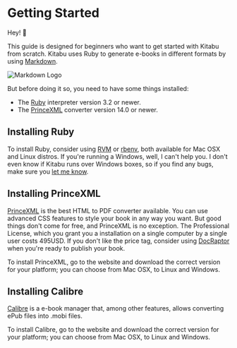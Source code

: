 # Getting Started

Hey! 👋

This guide is designed for beginners who want to get started with Kitabu from
scratch. Kitabu uses Ruby to generate e-books in different formats by using
[Markdown](https://en.wikipedia.org/wiki/Markdown).

![Markdown Logo](assets/images/markdown.svg)

But before doing it so, you need to have some things installed:

- The [Ruby](http://ruby-lang.org) interpreter version 3.2 or newer.
- The [PrinceXML](http://princexml.com) converter version 14.0 or newer.

## Installing Ruby

To install Ruby, consider using [RVM](http://rvm.io) or
[rbenv](http://rbenv.org), both available for Mac OSX and Linux distros. If
you're running a Windows, well, I can't help you. I don't even know if Kitabu
runs over Windows boxes, so if you find any bugs, make sure you
[let me know](http://github.com/fnando/kitabu/issues).

## Installing PrinceXML

[PrinceXML](http://princexml.com) is the best HTML to PDF converter available.
You can use advanced CSS features to style your book in any way you want. But
good things don't come for free, and PrinceXML is no exception. The Professional
License, which you grant you a installation on a single computer by a single
user costs 495USD. If you don't like the price tag, consider using
[DocRaptor](http://docraptor.com) when you're ready to publish your book.

To install PrinceXML, go to the website and download the correct version for
your platform; you can choose from Mac OSX, to Linux and Windows.

## Installing Calibre

[Calibre](http://calibre-ebook.com/) is a e-book manager that, among other
features, allows converting ePub files into .mobi files.

To install Calibre, go to the website and download the correct version for your
platform; you can choose from Mac OSX, to Linux and Windows.
